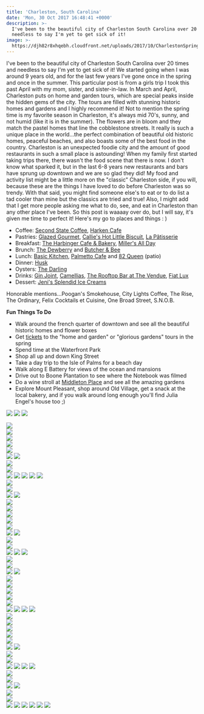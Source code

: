 ```yaml
---
title: 'Charleston, South Carolina'
date: 'Mon, 30 Oct 2017 16:48:41 +0000'
description: >-
  I've been to the beautiful city of Charleston South Carolina over 20 times and
  needless to say I'm yet to get sick of it!
image: >-
  https://djh82r8xhqebh.cloudfront.net/uploads/2017/10/CharlestonSpring2017_Blog-35.jpg
---
```

I've been to the beautiful city of Charleston South Carolina over 20 times and needless to say I'm yet to get sick of it! We started going when I was around 9 years old, and for the last few years I've gone once in the spring and once in the summer. This particular post is from a girls trip I took this past April with my mom, sister, and sister-in-law. In March and April, Charleston puts on home and garden tours, which are special peaks inside the hidden gems of the city. The tours are filled with stunning historic homes and gardens and I highly recommend it! Not to mention the spring time is my favorite season in Charleston, it's always mid 70's, sunny, and not humid (like it is in the summer). The flowers are in bloom and they match the pastel homes that line the cobblestone streets. It really is such a unique place in the world...the perfect combination of beautiful old historic homes, peaceful beaches, and also boasts some of the best food in the country. Charleston is an unexpected foodie city and the amount of good restaurants in such a small place is astounding! When my family first started taking trips there, there wasn't the food scene that there is now. I don't know what sparked it, but in the last 6-8 years new restaurants and bars have sprung up downtown and we are so glad they did! My food and activity list might be a little more on the "classic" Charleston side, if you will, because these are the things I have loved to do before Charleston was so trendy. With that said, you might find someone else's to eat or to do list a tad cooler than mine but the classics are tried and true! Also, I might add that I get more people asking me what to do, see, and eat in Charleston than any other place I've been. So this post is waaaay over do, but I will say, it's given me time to perfect it! Here's my go to places and things : )

* Coffee: [Second State Coffee](https://www.instagram.com/secondstatecoffee/), [Harken Cafe](https://goo.gl/maps/EETpo1yQxTvtd9gr8)
* Pastries: [Glazed Gourmet](https://www.instagram.com/glazedgourmet/?hl=en), [Callie's Hot Little Biscuit](https://goo.gl/maps/5c48WVSx6UY1aTFf7), [La Pâtisserie](https://goo.gl/maps/dQ3UJeGVuvebxafC7)
* Breakfast: [The Harbinger Cafe & Bakery](https://www.instagram.com/theharbingercafe/), [Miller's All Day](https://www.instagram.com/millersallday/)
* Brunch: [The Dewberry](https://www.instagram.com/thedewberrycharleston/?hl=en) and [Butcher & Bee](<Butcher & Bee>)
* Lunch: [Basic Kitchen](https://www.instagram.com/basic_kitchen/), [Palmetto Cafe](https://www.instagram.com/explore/locations/3103278/palmetto-cafe/?hl=en) and [82 Queen](https://www.instagram.com/explore/locations/1112508/82-queen/?hl=en) (patio)
* Dinner: [Husk](https://goo.gl/maps/sERC1tRzdhGhmUGXA)
* Oysters: [The Darling](https://www.instagram.com/darling_oyster_bar/?hl=en)
* Drinks: [Gin Joint](https://www.instagram.com/gin_joint/?hl=en), [Camellias](https://goo.gl/maps/JzyjF3XUefmVRuNa7), [The Rooftop Bar at The Vendue](https://goo.gl/maps/NQ7ZgrErRZHzMRdw6), [Fiat Lux](https://goo.gl/maps/4ZTHSzCEpidsCDFr8)
* Dessert: [Jeni's Splendid Ice Creams](https://www.instagram.com/jenisicecreams/?hl=en)

Honorable mentions...Poogan's Smokehouse, City Lights Coffee, The Rise, The Ordinary, Felix Cocktails et Cuisine, One Broad Street, S.N.O.B.

**Fun Things To Do**

* Walk around the french quarter of downtown and see all the beautiful historic homes and flower boxes
* Get [tickets](https://www.historiccharleston.org/blog/events/category/festival-houses-gardens/) to the "home and garden" or "glorious gardens" tours in the spring
* Spend time at the Waterfront Park
* Shop all up and down King Street
* Take a day trip to the Isle of Palms for a beach day
* Walk along E Battery for views of the ocean and mansions
* Drive out to Boone Plantation to see where the Notebook was filmed
* Do a wine stroll at [Middleton Place](https://www.middletonplace.org/visiting-middleton-place/events-calendar/266-march-22-may-31-spring-wednesday-wine-strolls.html) and see all the amazing gardens
* Explore Mount Pleasant, shop around Old Village, get a snack at the local bakery, and if you walk around long enough you'll find Julia Engel's house too ;)

![](https://djh82r8xhqebh.cloudfront.net/uploads/2017/10/CharlestonSpring2017_Blog-80.jpg) ![](https://djh82r8xhqebh.cloudfront.net/uploads/2017/10/CharlestonSpring2017_Blog-6.jpg) ![](https://djh82r8xhqebh.cloudfront.net/uploads/2017/10/CharlestonSpring2017_Blog-3.jpg) <div class="flex-ns mhn2-ns mb3"> <div class="ph2-ns w-50-ns"> ![](https://djh82r8xhqebh.cloudfront.net/uploads/2017/10/CharlestonSpring2017_Blog-1.jpg)</div> <div class="ph2-ns w-50-ns"> ![](https://djh82r8xhqebh.cloudfront.net/uploads/2017/10/CharlestonSpring2017_Blog-8.jpg)</div> </div> ![](https://djh82r8xhqebh.cloudfront.net/uploads/2017/10/CharlestonSpring2017_Blog-9.jpg) <div class="flex-ns mhn2-ns mb3"> <div class="ph2-ns w-50-ns"> ![](https://djh82r8xhqebh.cloudfront.net/uploads/2017/10/CharlestonSpring2017_Blog-4.jpg)</div> <div class="ph2-ns w-50-ns"> ![](https://djh82r8xhqebh.cloudfront.net/uploads/2017/10/CharlestonSpring2017_Blog-2.jpg)</div> </div> ![](https://djh82r8xhqebh.cloudfront.net/uploads/2017/10/CharlestonSpring2017_Blog-5.jpg) ![](https://djh82r8xhqebh.cloudfront.net/uploads/2017/10/CharlestonSpring2017_Blog-35.jpg) <div class="flex-ns mhn2-ns mb3"> <div class="ph2-ns w-50-ns"> ![](https://djh82r8xhqebh.cloudfront.net/uploads/2017/10/CharlestonSpring2017_Blog-37.jpg)</div> <div class="ph2-ns w-50-ns"> ![](https://djh82r8xhqebh.cloudfront.net/uploads/2017/10/CharlestonSpring2017_Blog-36.jpg)</div> </div> ![](https://djh82r8xhqebh.cloudfront.net/uploads/2017/10/CharlestonSpring2017_Blog-34.jpg) ![](https://djh82r8xhqebh.cloudfront.net/uploads/2017/10/CharlestonSpring2017_Blog-16.jpg) ![](https://djh82r8xhqebh.cloudfront.net/uploads/2017/10/CharlestonSpring2017_Blog-14.jpg) ![](https://djh82r8xhqebh.cloudfront.net/uploads/2017/10/CharlestonSpring2017_Blog-90.jpg) ![](https://djh82r8xhqebh.cloudfront.net/uploads/2017/10/CharlestonSpring2017_Blog-15.jpg) <div class="flex-ns mhn2-ns mb3"> <div class="ph2-ns w-50-ns"> ![](https://djh82r8xhqebh.cloudfront.net/uploads/2017/10/CharlestonSpring2017_Blog-13.jpg)</div> <div class="ph2-ns w-50-ns"> ![](https://djh82r8xhqebh.cloudfront.net/uploads/2017/10/CharlestonSpring2017_Blog-11.jpg)</div> </div> ![](https://djh82r8xhqebh.cloudfront.net/uploads/2017/10/CharlestonSpring2017_Blog-12.jpg) ![](https://djh82r8xhqebh.cloudfront.net/uploads/2017/10/CharlestonSpring2017_Blog-20.jpg) <div class="flex-ns mhn2-ns mb3"> <div class="ph2-ns w-50-ns"> ![](https://djh82r8xhqebh.cloudfront.net/uploads/2017/10/CharlestonSpring2017_Blog-19.jpg)</div> <div class="ph2-ns w-50-ns"> ![](https://djh82r8xhqebh.cloudfront.net/uploads/2017/10/CharlestonSpring2017_Blog-18.jpg)</div> </div> ![](https://djh82r8xhqebh.cloudfront.net/uploads/2017/10/CharlestonSpring2017_Blog-27.jpg) <div class="flex-ns mhn2-ns mb3"> <div class="ph2-ns w-50-ns"> ![](https://djh82r8xhqebh.cloudfront.net/uploads/2017/10/CharlestonSpring2017_Blog-22.jpg)</div> <div class="ph2-ns w-50-ns"> ![](https://djh82r8xhqebh.cloudfront.net/uploads/2017/10/CharlestonSpring2017_Blog-21.jpg)</div> </div> ![](https://djh82r8xhqebh.cloudfront.net/uploads/2017/10/CharlestonSpring2017_Blog-25.jpg) ![](https://djh82r8xhqebh.cloudfront.net/uploads/2017/10/CharlestonSpring2017_Blog-23.jpg) <div class="flex-ns mhn2-ns mb3"> <div class="ph2-ns w-50-ns"> ![](https://djh82r8xhqebh.cloudfront.net/uploads/2017/10/CharlestonSpring2017_Blog-26.jpg)</div> <div class="ph2-ns w-50-ns"> ![](https://djh82r8xhqebh.cloudfront.net/uploads/2017/10/CharlestonSpring2017_Blog-30.jpg)</div> </div> ![](https://djh82r8xhqebh.cloudfront.net/uploads/2017/10/CharlestonSpring2017_Blog-42.jpg) ![](https://djh82r8xhqebh.cloudfront.net/uploads/2017/10/CharlestonSpring2017_Blog-45.jpg) ![](https://djh82r8xhqebh.cloudfront.net/uploads/2017/10/CharlestonSpring2017_Blog-24.jpg) <div class="flex-ns mhn2-ns mb3"> <div class="ph2-ns w-50-ns"> ![](https://djh82r8xhqebh.cloudfront.net/uploads/2017/10/CharlestonSpring2017_Blog-44.jpg)</div> <div class="ph2-ns w-50-ns"> ![](https://djh82r8xhqebh.cloudfront.net/uploads/2017/10/CharlestonSpring2017_Blog-43.jpg)</div> </div> ![](https://djh82r8xhqebh.cloudfront.net/uploads/2017/10/CharlestonSpring2017_Blog-47.jpg) ![](https://djh82r8xhqebh.cloudfront.net/uploads/2017/10/CharlestonSpring2017_Blog-28.jpg) <div class="flex-ns mhn2-ns mb3"> <div class="ph2-ns w-50-ns"> ![](https://djh82r8xhqebh.cloudfront.net/uploads/2017/10/CharlestonSpring2017_Blog-32.jpg)</div> <div class="ph2-ns w-50-ns"> ![](https://djh82r8xhqebh.cloudfront.net/uploads/2017/10/CharlestonSpring2017_Blog-33.jpg)</div> </div> ![](https://djh82r8xhqebh.cloudfront.net/uploads/2017/10/CharlestonSpring2017_Blog-39.jpg) <div class="flex-ns mhn2-ns mb3"> <div class="ph2-ns w-50-ns"> ![](https://djh82r8xhqebh.cloudfront.net/uploads/2017/10/CharlestonSpring2017_Blog-38.jpg)</div> <div class="ph2-ns w-50-ns"> ![](https://djh82r8xhqebh.cloudfront.net/uploads/2017/10/CharlestonSpring2017_Blog-41.jpg)</div> </div> ![](https://djh82r8xhqebh.cloudfront.net/uploads/2017/10/CharlestonSpring2017_Blog-48.jpg) ![](https://djh82r8xhqebh.cloudfront.net/uploads/2017/10/CharlestonSpring2017_Blog-54.jpg) ![](https://djh82r8xhqebh.cloudfront.net/uploads/2017/10/CharlestonSpring2017_Blog-55.jpg) ![](https://djh82r8xhqebh.cloudfront.net/uploads/2017/10/CharlestonSpring2017_Blog-53.jpg) <div class="flex-ns mhn2-ns mb3"> <div class="ph2-ns w-50-ns"> ![](https://djh82r8xhqebh.cloudfront.net/uploads/2017/10/CharlestonSpring2017_Blog-50.jpg)</div> <div class="ph2-ns w-50-ns"> ![](https://djh82r8xhqebh.cloudfront.net/uploads/2017/10/CharlestonSpring2017_Blog-51.jpg)</div> </div> ![](https://djh82r8xhqebh.cloudfront.net/uploads/2017/10/CharlestonSpring2017_Blog-56.jpg) <div class="flex-ns mhn2-ns mb3"> <div class="ph2-ns w-50-ns"> ![](https://djh82r8xhqebh.cloudfront.net/uploads/2017/10/CharlestonSpring2017_Blog-52.jpg)</div> <div class="ph2-ns w-50-ns"> ![](https://djh82r8xhqebh.cloudfront.net/uploads/2017/10/CharlestonSpring2017_Blog-60.jpg)</div> </div> ![](https://djh82r8xhqebh.cloudfront.net/uploads/2017/10/CharlestonSpring2017_Blog-49.jpg) ![](https://djh82r8xhqebh.cloudfront.net/uploads/2017/10/CharlestonSpring2017_Blog-61.jpg) <div class="flex-ns mhn2-ns mb3"> <div class="ph2-ns w-50-ns"> ![](https://djh82r8xhqebh.cloudfront.net/uploads/2017/10/CharlestonSpring2017_Blog-59.jpg)</div> <div class="ph2-ns w-50-ns"> ![](https://djh82r8xhqebh.cloudfront.net/uploads/2017/10/CharlestonSpring2017_Blog-58.jpg)</div> </div> ![](https://djh82r8xhqebh.cloudfront.net/uploads/2017/10/CharlestonSpring2017_Blog-62.jpg) ![](https://djh82r8xhqebh.cloudfront.net/uploads/2017/10/CharlestonSpring2017_Blog-69.jpg) ![](https://djh82r8xhqebh.cloudfront.net/uploads/2017/10/CharlestonSpring2017_Blog-63.jpg) ![](https://djh82r8xhqebh.cloudfront.net/uploads/2017/10/CharlestonSpring2017_Blog-67.jpg) <div class="flex-ns mhn2-ns mb3"> <div class="ph2-ns w-50-ns"> ![](https://djh82r8xhqebh.cloudfront.net/uploads/2017/10/CharlestonSpring2017_Blog-68.jpg)</div> <div class="ph2-ns w-50-ns"> ![](https://djh82r8xhqebh.cloudfront.net/uploads/2017/10/CharlestonSpring2017_Blog-72.jpg)</div> </div> ![](https://djh82r8xhqebh.cloudfront.net/uploads/2017/10/CharlestonSpring2017_Blog-65.jpg) ![](https://djh82r8xhqebh.cloudfront.net/uploads/2017/10/CharlestonSpring2017_Blog-71.jpg) <div class="flex-ns mhn2-ns mb3"> <div class="ph2-ns w-50-ns"> ![](https://djh82r8xhqebh.cloudfront.net/uploads/2017/10/CharlestonSpring2017_Blog-74.jpg)</div> <div class="ph2-ns w-50-ns"> ![](https://djh82r8xhqebh.cloudfront.net/uploads/2017/10/CharlestonSpring2017_Blog-91.jpg)</div> </div> ![](https://djh82r8xhqebh.cloudfront.net/uploads/2017/10/CharlestonSpring2017_Blog-73.jpg) ![](https://djh82r8xhqebh.cloudfront.net/uploads/2017/10/CharlestonSpring2017_Blog-75.jpg) ![](https://djh82r8xhqebh.cloudfront.net/uploads/2017/10/CharlestonSpring2017_Blog-79.jpg) ![](https://djh82r8xhqebh.cloudfront.net/uploads/2017/10/CharlestonSpring2017_Blog-76.jpg) ![](https://djh82r8xhqebh.cloudfront.net/uploads/2017/10/CharlestonSpring2017_Blog-77.jpg) ![](https://djh82r8xhqebh.cloudfront.net/uploads/2017/10/CharlestonSpring2017_Blog-70.jpg)
